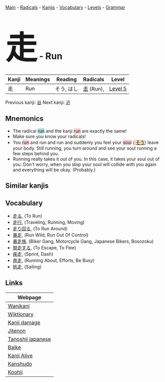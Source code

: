 <style> bigfont {font-size: 100px}</style>
[Main](../index.md) -
[Radicals](../radicals.md) -
[Kanjis](../kanjis.md) -
[Vocabulary](../vocabulary.md) -
[Levels](../levels.md) -
[Grammar](../grammar.md)
# <bigfont> 走</bigfont> - Run 

| Kanji | Meanings | Reading | Radicals | Level |
| --- | --- | --- | --- | --- |
| 走 | Run | そう, はし | [走](../radicals/走.md) (Run),  | [Level 5](../levels/wk_level5.md) |

Previous kanji: [谷](谷.md) Next kanji: [近](近.md) 

## Mnemonics
 * The radical <span style="background-color:#ADD8E6"> run</span> and the kanji <span style="background-color:#ffcccb"> run</span> are exactly the same!
* Make sure you know your radicals!
* You <span style="background-color:#ffcccb"> run</span> and run and run and suddenly you feel your <span style="background-color:#ffcccb"> sou</span>l (<span style="background-color:#fed8b1"> [そう](https://jisho.org/search/そう)</span>) leave your body. Still running, you turn around and see your soul running a few steps behind you.
* Running really takes it out of you. In this case, it takes your soul out of you. Don't worry, when you stop your soul will collide with you again and everything will be okay. (Probably.)


## Similar kanjis
 


## Vocabulary
 * [走る](../vocabulary/走.md), (To Run)
* [走行](../vocabulary/走.md), (Traveling, Running, Moving)
* [走り回る](../vocabulary/走.md), (To Run Around)
* [暴走](../vocabulary/走.md), (Run Wild, Run Out Of Control)
* [暴走族](../vocabulary/走.md), (Biker Gang, Motorcycle Gang, Japanese Bikers, Bosozoku)
* [脱走する](../vocabulary/走.md), (To Escape, To Flee)
* [疾走](../vocabulary/走.md), (Sprint, Dash)
* [奔走](../vocabulary/走.md), (Running About, Efforts, Be Busy)
* [帆走](../vocabulary/走.md), (Sailing)



## Links 

| Webpage |
| --- |
| [Wanikani          ](https://www.wanikani.com/kanji/走) |
| [Wiktionary        ](https://en.wiktionary.org/wiki/走) |
| [Kanji damage      ](http://www.kanjidamage.com/kanji/search?utf8=✓&q=走) |
| [Jitenon           ](https://jitenon.com/kanji/走) |
| [Tanoshii japanese ](https://www.tanoshiijapanese.com/dictionary/kanji.cfm?k=走) |
| [Baike             ](https://baike.baidu.com/item/走) |
| [Kanji Alive       ](https://app.kanjialive.com/走) |
| [Kanshudo          ](https://www.kanshudo.com/searchmn?q=走) |
| [Koohii            ](https://kanji.koohii.com/study/kanji/走) |
